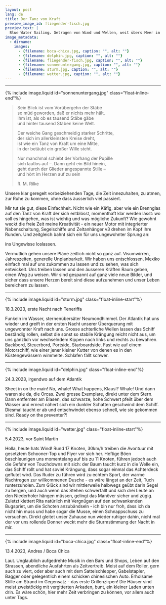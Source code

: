 ```yaml
---
layout: post
lang: de
title: Der Tanz von Kraft
preview_image_id: fliegender-fisch.jpg
preview_text: |
  Blue Water Sailing. Getragen von Wind und Wellen, weit übers Meer in eine neue Welt. Blaue Eintönigkeit, unfassbare Weite, Zeit innezuhalten. In Belize haben wir zum ersten Mal wieder Internetzugang und - weil noch ein Containerschiff vor uns an der Mole liegt - auch gut Zeit, den Blog zu aktualisieren. Viel Vergnügen beim Lesen!
image_metadata:
  - dirname:
    images:
      - {filename: boca-chica.jpg, caption: "", alt: ""}
      - {filename: delphin.jpg, caption: "", alt: ""}
      - {filename: fliegender-fisch.jpg, caption: "", alt: ""}
      - {filename: sonnenuntergang.jpg, caption: "", alt: ""}
      - {filename: sturm.jpg, caption: "", alt: ""}
      - {filename: wetter.jpg, caption: "", alt: ""}
---
```


----

{% include image.liquid id="sonnenuntergang.jpg" class="float-inline-end"%}

> Sein Blick ist vom Vorübergehn der Stäbe  
so müd geworden, daß er nichts mehr hält.  
Ihm ist, als ob es tausend Stäbe gäbe  
und hinter tausend Stäben keine Welt.  
>
> Der weiche Gang geschmeidig starker Schritte,  
der sich im allerkleinsten Kreise dreht,  
ist wie ein Tanz von Kraft um eine Mitte,  
in der betäubt ein großer Wille steht.  
>
> Nur manchmal schiebt der Vorhang der Pupille  
sich lautlos auf –. Dann geht ein Bild hinein,  
geht durch der Glieder angespannte Stille –  
und hört im Herzen auf zu sein  
>
> R. M. Rilke

<div class="float-clear"></div>

Unsere klar geregelt vorbeiziehenden Tage, die Zeit innezuhalten, zu atmen, zur Ruhe zu kommen, ohne dass äusserlich viel passiert.

Mir tut sie gut, diese Einfachheit. Nicht wie ein Käfig, aber wie ein Brennglas auf den Tanz von Kraft der sich entblösst, momenthaft klar werden lässt: wo soll es hingehen, was ist wichtig und was mögliche Zukunft? Wie gewohnt weckt die freie Zeit meine Kreativität - ein neuer Motor mit integrierter Nabenschaltung, Segelschiffe und Zeltanhänger v3 drehen im Kopf ihre Runden. Und zeitgleich bahnt sich ein für uns ungewohnter Sprung an:

ins Ungewisse loslassen.

Vermutlich gehen unsere Pläne zeitlich nicht so ganz auf. Visumwirren, Jahreszeiten, generelle Unplanbarkeit. Wir haben uns entschlossen, Mexiko einfach mal auf uns zukommen zu lassen und zu sehen, was sich entwickelt. Uns treiben lassen und den äusseren Kräften Raum geben, einen Weg zu weisen. Wir sind gespannt auf ganz viele neue Bilder, und sicher dass unsere Herzen bereit sind diese aufzunehmen und unser Leben bereichern zu lassen.

----

{% include image.liquid id="sturm.jpg" class="float-inline-start"%}

18.3.2023, erste Nacht nach Teneriffa

Funkeln im Wasser, sternenübersäter Neumondhimmel. Der Atlantik hat uns wieder und greift in der ersten Nacht unserer Überquerung mit ungewohnter Kraft nach uns. Grosse achterliche Wellen lassen das Schiff beständig rollen, selbst die sonst so stabile Krängung reicht nicht aus, um uns gänzlich vor wechselndem Kippen nach links und rechts zu bewahren. Backbord, Steuerbord, Portside, Starboardside. Fast wie auf einem Motorschiff, wie einer jener kleiner Kutter von denen es in den Küstengewässern wimmelte. Schlafen fällt schwer. 

<div class="float-clear"></div>

----

{% include image.liquid id="delphin.jpg" class="float-inline-end"%}

24.3.2023, irgendwo auf dem Atlantik

Sheet in on the main! No, whale! What happens, Klausi? Whale!
Und dann waren sie da, die Orcas. Zwei grosse Exemplare, direkt unter dem Stern. Dann entfernter am Blasen, das schwarze, hohe Schwert pfeilt über dem Wasser und erneut nähert sich ein dunkler Schatten geschwind dem Schiff. Diesmal taucht er ab und entschwindet ebenso schnell, wie sie gekommen sind.
Ready on the preventer?!

<div class="float-clear"></div>

----

{% include image.liquid id="wetter.jpg" class="float-inline-start"%}

5.4.2023, vor Saint Martin

Holla, heute hats Wind! Rund 17 Knoten, 30km/h treiben die Avontuur mit gesetztem Schooner-Top und Flyer vor sich her. Heftige Böen beschleunigen uns momentelang auf bis zu 11 Knoten, führen jedoch auch die Gefahr von Touchdowns mit sich: der Baum taucht kurz in die Welle ein, das Schiff rollt und hat soviel Krängung, dass sogar einmal das Achterdeck geflutet wird. Das Ruder zu führen wird zu echtem Sport, der warme Nachtregen zur willkommenen Dusche - es wäre längst an der Zeit, Tuch runterzuholen. Zum Glück sind wir mittlerweile halbwegs geübt darin Segel zu bergen, und auch wenn das Stehen schwerfällt und sich drei Leute an den Niederholer hängen müssen, gelingt das Manöver sicher und zügig. Zuletzt klettert Rita natürlich mit Vergnügen auf den schwankenden Bugspriet, um die Schoten anzubändseln - ich bin nur froh, dass ich da nicht hin muss und habe sogar die Musse, einen Schnappschuss zu versuchen. Direkt gleitet unser Zuhause nun wieder ruhiger dahin, nicht mal der vor uns rollende Donner weckt mehr die Sturmstimmung der Nacht in mir.

<div class="float-clear"></div>

----

{% include image.liquid id="boca-chica.jpg" class="float-inline-end"%}

13.4.2023, Andres / Boca Chica

Laut. Unglaublich aufgedrehte Musik in den Bars und Shops, Leben auf den Strassen, abendliche Ausfahrten als Zeitvertreib. Meist auf dem Roller, gern auch zu viert, oder aber auch mit dem Sattelschlepper, Gabelstapler, Bagger oder gelegentlich einem schicken chinesischen Auto. Erholsame Stille am Strand im Gegensatz - das erste Grillenzirpen! Die Häuser sind meist zweistöckig mit vergitterten Arkaden, bunt, ein kleiner Laden unten drin. Es wäre schön, hier mehr Zeit verbringen zu können, vor allem auch unter Tags.

<div class="float-clear"></div>